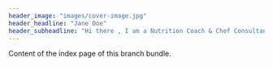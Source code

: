 ```yaml
---
header_image: "images/cover-image.jpg"
header_headline: "Jane Doe"
header_subheadline: "Hi there , I am a Nutrition Coach & Chef Consultant"
---
```


Content of the index page of this branch bundle.
